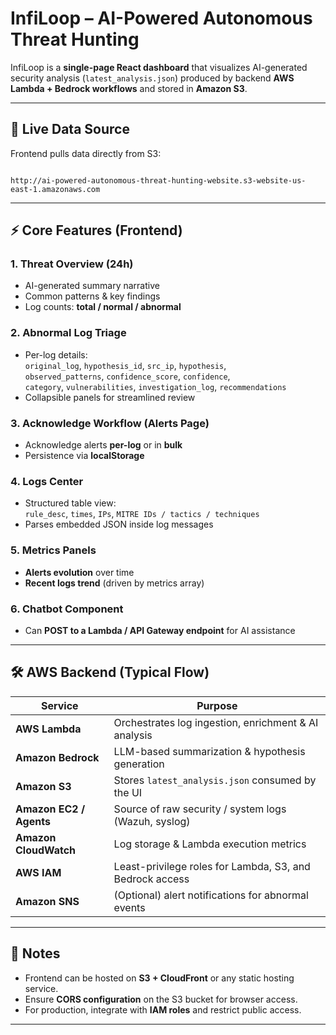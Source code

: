 
# InfiLoop – AI-Powered Autonomous Threat Hunting

InfiLoop is a **single-page React dashboard** that visualizes AI-generated security analysis (`latest_analysis.json`) produced by backend **AWS Lambda + Bedrock workflows** and stored in **Amazon S3**.

---

## 🚀 Live Data Source
Frontend pulls data directly from S3:

```

http://ai-powered-autonomous-threat-hunting-website.s3-website-us-east-1.amazonaws.com 

```

---

## ⚡ Core Features (Frontend)

### 1. Threat Overview (24h)
- AI-generated summary narrative  
- Common patterns & key findings  
- Log counts: **total / normal / abnormal**

### 2. Abnormal Log Triage
- Per-log details:  
  `original_log`, `hypothesis_id`, `src_ip`, `hypothesis`,  
  `observed_patterns`, `confidence_score`, `confidence`,  
  `category`, `vulnerabilities`, `investigation_log`, `recommendations`
- Collapsible panels for streamlined review

### 3. Acknowledge Workflow (Alerts Page)
- Acknowledge alerts **per-log** or in **bulk**  
- Persistence via **localStorage**

### 4. Logs Center
- Structured table view:  
  `rule_desc`, `times`, `IPs`, `MITRE IDs / tactics / techniques`  
- Parses embedded JSON inside log messages

### 5. Metrics Panels
- **Alerts evolution** over time  
- **Recent logs trend** (driven by metrics array)

### 6.  Chatbot Component
- Can **POST to a Lambda / API Gateway endpoint** for AI assistance  

---

## 🛠️ AWS Backend (Typical Flow)

| Service           | Purpose                                                    |
|-------------------|------------------------------------------------------------|
| **AWS Lambda**    | Orchestrates log ingestion, enrichment & AI analysis       |
| **Amazon Bedrock**| LLM-based summarization & hypothesis generation            |
| **Amazon S3**     | Stores `latest_analysis.json` consumed by the UI           |
| **Amazon EC2 / Agents** | Source of raw security / system logs (Wazuh, syslog) |
| **Amazon CloudWatch** | Log storage & Lambda execution metrics                 |
| **AWS IAM**       | Least-privilege roles for Lambda, S3, and Bedrock access   |
| **Amazon SNS**    | (Optional) alert notifications for abnormal events         |

---

## 📌 Notes
- Frontend can be hosted on **S3 + CloudFront** or any static hosting service.
- Ensure **CORS configuration** on the S3 bucket for browser access.
- For production, integrate with **IAM roles** and restrict public access.

---

